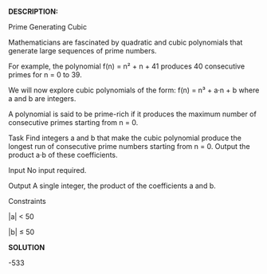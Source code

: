 **DESCRIPTION:**

 Prime Generating Cubic

Mathematicians are fascinated by quadratic and cubic polynomials that generate large sequences of prime numbers.

For example, the polynomial
f(n) = n² + n + 41
produces 40 consecutive primes for n = 0 to 39.

We will now explore cubic polynomials of the form:
f(n) = n³ + a·n + b
where a and b are integers.

A polynomial is said to be prime-rich if it produces the maximum number of consecutive primes starting from n = 0.

Task
Find integers a and b that make the cubic polynomial produce the longest run of consecutive prime numbers starting from n = 0. Output the product a·b of these coefficients.

Input
No input required.

Output
A single integer, the product of the coefficients a and b.

Constraints

|a| < 50

|b| ≤ 50

**SOLUTION**

-533